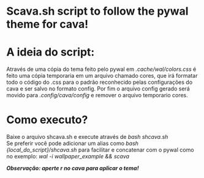 # Scava.sh script to follow the pywal theme for cava!

# A ideia do script: 
Através de uma cópia do tema feito pelo pywal em <i> .cache/wal/colors.css </i> é feito uma cópia temporaria em um arquivo chamado 
cores, que irá formatar todo o código do .css para o padrão reconhecido pelas configurações do cava e ser salvo no formato config. 
Por fim o arquivo config gerado será movido para <i> .config/cava/config </i> e remover o arquivo temporario cores.

# Como executo?
Baixe o arquivo shcava.sh e execute através de <i> bash shcava.sh </i> <br>
Se preferir você pode adicionar um alias como <i> bash {local_do_script}/shcava.sh </i> para facilitar e concatenar com o pywal como no exemplo:
<i> wal -i wallpaper_example && scava

<b> Observação: aperte r no cava para aplicar o tema! </b>
